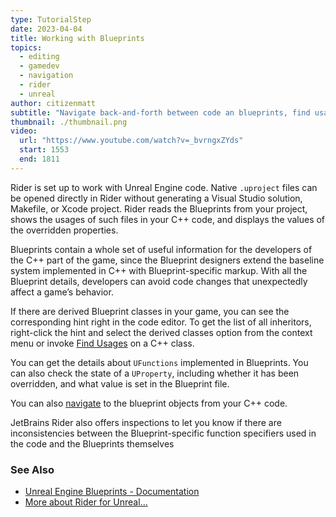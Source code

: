 ```yaml
---
type: TutorialStep
date: 2023-04-04
title: Working with Blueprints
topics:
  - editing
  - gamedev
  - navigation
  - rider
  - unreal
author: citizenmatt
subtitle: "Navigate back-and-forth between code an blueprints, find usages, ..."
thumbnail: ./thumbnail.png
video:
  url: "https://www.youtube.com/watch?v=_bvrngxZYds"
  start: 1553
  end: 1811
---
```


Rider is set up to work with Unreal Engine code. Native `.uproject` files can be opened directly in Rider without generating a Visual Studio solution, Makefile, or Xcode project. Rider reads the Blueprints from your project, shows the usages of such files in your C++ code, and displays the values of the overridden properties.

Blueprints contain a whole set of useful information for the developers of the C++ part of the game, since the Blueprint designers extend the baseline system implemented in C++ with Blueprint-specific markup. With all the Blueprint details, developers can avoid code changes that unexpectedly affect a game’s behavior.

If there are derived Blueprint classes in your game, you can see the corresponding hint right in the code editor. To get the list of all inheritors, right-click the hint and select the derived classes option from the context menu or invoke [Find Usages](https://www.jetbrains.com/help/rider/Navigation_and_Search__Finding_Usages.html) on a C++ class.

You can get the details about `UFunctions` implemented in Blueprints. You can also check the state of a `UProperty`, including whether it has been overridden, and what value is set in the Blueprint file.

You can also [navigate](https://www.jetbrains.com/help/rider/Unreal_Engine__UnrealLink_RiderLink.html#unreallink_riderlink_features) to the blueprint objects from your C++ code.

JetBrains Rider also offers inspections to let you know if there are inconsistencies between the Blueprint-specific function specifiers used in the code and the Blueprints themselves

### See Also

- [Unreal Engine Blueprints - Documentation](https://www.jetbrains.com/help/rider/Unreal_Engine__Blueprints.html)
- [More about Rider for Unreal...](https://www.jetbrains.com/lp/rider-unreal/)
